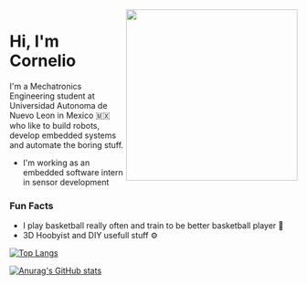 <img align="right" src="https://media.giphy.com/media/rwB9IjV1zYcRa/giphy.gif" width="300"/>

# Hi, I'm Cornelio

I'm a Mechatronics Engineering student at Universidad Autonoma de Nuevo Leon in Mexico 🇲🇽 who like to build robots, develop embedded systems and automate the boring stuff.
- I'm working as an embedded software intern in sensor development

### Fun Facts
- I play basketball really often and train to be better basketball player :basketball:
- 3D Hoobyist and DIY usefull stuff :gear:

[![Top Langs](https://github-readme-stats.vercel.app/api/top-langs/?username=corbridge&layout=compact&hide=HTML,Javascript,css,powershell)](https://github.com/anuraghazra/github-readme-stats)

[![Anurag's GitHub stats](https://github-readme-stats.vercel.app/api?username=corbridge&show_icons=true&count_private=true)](https://github.com/anuraghazra/github-readme-stats)
